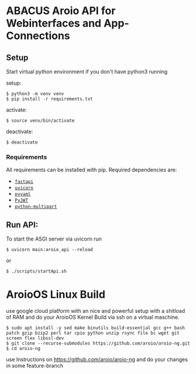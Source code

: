 # ABACUS Aroio API for Webinterfaces and App-Connections

## Setup

Start virtual python environment if you don't have python3 running

setup:
```
$ python3 -m venv venv
$ pip install -r requirements.txt
```
activate:
``` 
$ source venv/bin/activate
```
deactivate:
``` 
$ deactivate
```

### Requirements
All requirements can be installed with pip. Required dependencies are:
- [`fastapi`](https://fastapi.tiangolo.com/)
- [`uvicorn`](https://www.uvicorn.org/)
- [`pyyaml`](https://pyyaml.org/wiki/PyYAMLDocumentation)
- [`PyJWT`](https://pyjwt.readthedocs.io/en/latest/)
- [`python-multipart`](https://github.com/andrew-d/python-multipart)


## Run API:
To start the ASGI server via uvicorn run
``` 
$ uvicorn main:aroio_api --reload
```
or
```
$ ./scripts/startApi.sh
```


# AroioOS Linux Build

use google cloud platform with an nice and powerful setup with a shitload of RAM and do your AroioOS Kernel Build via ssh on a virtual maschine.

```
$ sudo apt install -y sed make binutils build-essential gcc g++ bash patch gzip bzip2 perl tar cpio python unzip rsync file bc wget git screen flex libssl-dev
$ git clone --recurse-submodules https://github.com/aroio/aroio-ng.git
$ cd aroio-ng
```

use Instructions on https://github.com/aroio/aroio-ng and do your changes in some feature-branch
